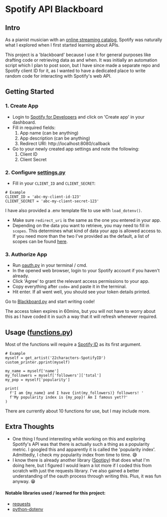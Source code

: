 Spotify API Blackboard
======================

Intro
-----
As a pianist musician with an [online streaming catalog](https://open.spotify.com/artist/6mdGjVrAY95ecXnVgtefti), Spotify was naturally what I explored when I first started learning about APIs.

This project is a 'blackboard' because I use it for general purposes like drafting code or retrieving data as and when. It was initially an automation script which I plan to post soon, but I have since made a separate repo and Spotify client ID for it, as I wanted to have a dedicated place to write random code for interacting with Spotify's web API.

Getting Started
---------------
### 1. Create App
- Login to [Spotify for Developers](https://developer.spotify.com) and click on 'Create app' in your dashboard.
- Fill in required fields:
  1. App name (can be anything)
  2. App description (can be anything)
  3. Redirect URI: http://localhost:8080/callback
- Go to your newly created app settings and note the following:
  1. Client ID
  2. Client Secret

### 2. Configure [settings.py](settings.py)
- Fill in your `CLIENT_ID` and `CLIENT_SECRET`:
```
# Example
CLIENT_ID = 'abc-my-client-id-123'
CLIENT_SECRET = 'abc-my-client-secret-123'
```
I have also provided a .env template file to use with `load_dotenv()`.
- Make sure `redirect_uri` is the same as the one you entered in your app.
- Depending on the data you want to retrieve, you may need to fill in `scopes`. This determines what kind of data your app is allowed access to. If you need more than the two I've provided as the default, a list of scopes can be found [here](https://developer.spotify.com/documentation/web-api/concepts/scopes).

### 3. Authorize App
- Run [oauth.py](oauth.py) in your terminal / cmd.
- In the opened web browser, login to your Spotify account if you haven't already.
- Click 'Agree' to grant the relevant access permissions to your app. 
- Copy everything after `code=` and paste it in the terminal.
- Hit enter. If all went well, you should see your token details printed.

Go to [Blackboard.py](Blackboard.py) and start writing code!

The access token expires in 60mins, but you will not have to worry about this as I have coded it in such a way that it will refresh whenever required.

Usage ([functions.py](functions.py))
------------------------------------
Most of the functions will require a [Spotify ID](https://developer.spotify.com/documentation/web-api/concepts/spotify-uris-ids) as its first argument.
```
# Example
myself = get_artist('22characters-SpotifyID')
custom_printer.pprint(myself)

my_name = myself['name']
my_followers = myself['followers']['total']
my_pop = myself['popularity']

print(
  f'I am {my_name} and I have {int(my_followers)} followers! '
  f'My popularity index is {my_pop}! Am I famous yet??'
)
```
There are currently about 10 functions for use, but I may include more.

Extra Thoughts
--------------
- One thing I found interesting while working on this and exploring Spotify's API was that there is actually such a thing as a popularity metric. I googled this and apparently it is called the 'popularity index'. Admittedly, I check my popularity index from time to time. 😅
- I know there is already another library ([Spotipy](https://pypi.org/project/spotipy)) that does what I'm doing here, but I figured I would learn a lot more if I coded this from scratch with just the requests library. I've also gained a better understanding of the oauth process through writing this. Plus, it was fun anyway. 😁

#### Notable libraries used / learned for this project:
- [requests](https://pypi.org/project/requests/)
- [python-dotenv](https://pypi.org/project/python-dotenv/)
